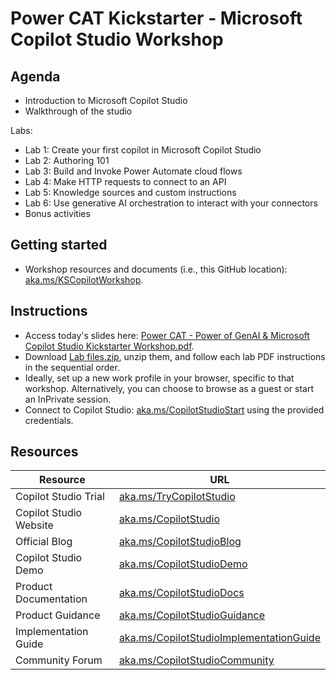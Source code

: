 # Power CAT Kickstarter - Microsoft Copilot Studio Workshop

## Agenda

- Introduction to Microsoft Copilot Studio 
- Walkthrough of the studio

Labs:
- Lab 1: Create your first copilot in Microsoft Copilot Studio
- Lab 2: Authoring 101
- Lab 3: Build and Invoke Power Automate cloud flows
- Lab 4: Make HTTP requests to connect to an API
- Lab 5: Knowledge sources and custom instructions
- Lab 6: Use generative AI orchestration to interact with your connectors
- Bonus activities

## Getting started

- Workshop resources and documents (i.e., this GitHub location): [aka.ms/KSCopilotWorkshop](https://aka.ms/KSCopilotWorkshop).

## Instructions

- Access today's slides here: [Power CAT - Power of GenAI & Microsoft Copilot Studio Kickstarter Workshop.pdf](https://github.com/microsoft/CopilotStudioSamples/raw/master/Conferences/Kickstarter/Power%20CAT%20-%20Power%20of%20GenAI%20%26%20Microsoft%20Copilot%20Studio%20Kickstarter%20Workshop.pdf).
- Download [Lab files.zip](https://github.com/microsoft/CopilotStudioSamples/raw/master/Conferences/Kickstarter/Lab%20files.zip ), unzip them, and follow each lab PDF instructions in the sequential order.
- Ideally, set up a new work profile in your browser, specific to that workshop. Alternatively, you can choose to browse as a guest or start an InPrivate session.
- Connect to Copilot Studio: [aka.ms/CopilotStudioStart](https://aka.ms/CopilotStudioStart) using the provided credentials.

## Resources

| Resource | URL |
| --- | --- |
| Copilot Studio Trial | [aka.ms/TryCopilotStudio](https://aka.ms/TryCopilotStudio) |
| Copilot Studio Website | [aka.ms/CopilotStudio](https://aka.ms/CopilotStudio) |
| Official Blog | [aka.ms/CopilotStudioBlog](https://aka.ms/CopilotStudioBlog) |
| Copilot Studio Demo | [aka.ms/CopilotStudioDemo](https://aka.ms/CopilotStudioDemo) |
| Product Documentation | [aka.ms/CopilotStudioDocs](https://aka.ms/CopilotStudioDemo) |
| Product Guidance | [aka.ms/CopilotStudioGuidance](https://aka.ms/CopilotStudioGuidance) |
| Implementation Guide | [aka.ms/CopilotStudioImplementationGuide](https://ka.ms/CopilotStudioImplementationGuide) |
| Community Forum | [aka.ms/CopilotStudioCommunity](https://aka.ms/CopilotStudioCommunity) |
